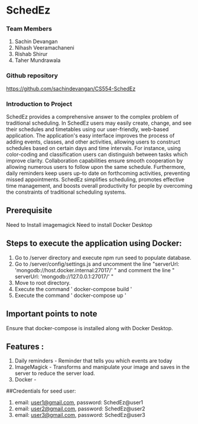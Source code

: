 # SchedEz

### Team Members
1. Sachin Devangan
2. Nihash Veeramachaneni
3. Rishab Shirur
4. Taher Mundrawala

### Github repository
https://github.com/sachindevangan/CS554-SchedEz

 ### Introduction to Project

 SchedEz provides a comprehensive answer to the complex problem of traditional scheduling. In SchedEz users may easily create, change, and see their schedules and timetables using our user-friendly, web-based application. The application's easy interface improves the process of adding events, classes, and other activities, allowing users to construct schedules based on certain days and  time  intervals.  For  instance,  using  color-coding  and  classification  users  can  distinguish between tasks which improve clarity. Collaboration capabilities ensure smooth cooperation by allowing numerous users to follow upon the same schedule. Furthermore, daily reminders keep users up-to date on forthcoming activities, preventing missed appointments. SchedEz simplifies scheduling, promotes effective time management, and boosts overall productivity for people by overcoming the constraints of traditional scheduling systems. 

 ## Prerequisite

 Need to Install imagemagick
 Need to install Docker Desktop

 ## Steps to execute the application using Docker:

 1. Go to /server directory and execute npm run seed to populate database.
 2. Go to /server/config/settings.js and uncomment the line "serverUrl: 'mongodb://host.docker.internal:27017/' "  and comment the line " serverUrl: 'mongodb://127.0.0.1:27017/' "
 3. Move to root directory.
 4. Execute the command ' docker-compose build '
 5. Execute the command ' docker-compose up '

 ## Important points to note
 Ensure that docker-compose is installed along with Docker Desktop.

 ## Features : 
 1. Daily reminders - Reminder that tells you which events are today
 2. ImageMagick - Transforms and manipulate your image and saves in the server to reduce the server load.
 3. Docker -

 ##Credentials for seed user:
 1. email: user1@gmail.com, password: SchedEz@user1
 2. email: user2@gmail.com, password: SchedEz@user2
 3. email: user3@gmail.com, password: SchedEz@user3

